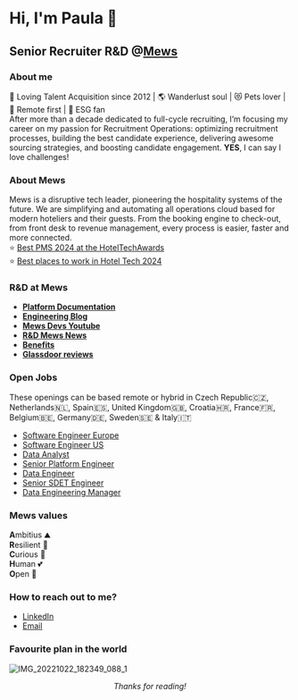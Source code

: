 # Hi, I'm Paula 👋
## Senior Recruiter R&D @[Mews](https://www.mews.com/en)
### About me
💙 Loving Talent Acquisition since 2012 | 🌎 Wanderlust soul | 😻 Pets lover | 🏡 Remote first  | 🌲 ESG fan  
After more than a decade dedicated to full-cycle recruiting, I’m focusing my career on my passion for Recruitment Operations: optimizing recruitment processes, building the best candidate experience, delivering awesome sourcing strategies, and boosting candidate engagement. **YES**, I can say I love challenges!

### About Mews
Mews is a disruptive tech leader, pioneering the hospitality systems of the future. We are simplifying and automating all operations cloud based for modern hoteliers and their guests. From the booking engine to check-out, from front desk to revenue management, every process is easier, faster and more connected.  
⭐ [Best PMS 2024 at the HotelTechAwards](https://www.mews.com/en/blog/mews-best-pms-hotel-tech-report-awards)  
⭐ [Best places to work in Hotel Tech 2024](https://hoteltechreport.com/news/best-places-to-work-2024)  

### R&D at Mews
- **[Platform Documentation](https://www.mews.com/en/platform-documentation)**   
- **[Engineering Blog](https://developers.mews.com/blog/)**  
- **[Mews Devs Youtube](https://www.youtube.com/channel/UCrepPB-0Yryop41OuQbQR3w)**   
- **[R&D Mews News](https://www.linkedin.com/company/mewsrnd/)**
- **[Benefits](https://www.mews.com/en/careers)**   
- **[Glassdoor reviews](https://www.glassdoor.com/Overview/Working-at-Mews-EI_IE2600502.11,15.htm)**

### Open Jobs
These openings can be based remote or hybrid in Czech Republic🇨🇿, Netherlands🇳🇱, Spain🇪🇸, United Kingdom🇬🇧, Croatia🇭🇷, France🇫🇷, Belgium🇧🇪, Germany🇩🇪, Sweden🇸🇪 & Italy🇮🇹

- [Software Engineer Europe](https://www.mews.com/en/careers/jobs/4224291101?gh_jid=4224291101)   
- [Software Engineer US](https://www.mews.com/en/careers/jobs/4353041101?gh_jid=4353041101)   
- [Data Analyst](https://www.mews.com/en/careers/jobs/4342577101?gh_jid=4342577101)   
- [Senior Platform Engineer](https://www.mews.com/en/careers/jobs/4289522101?gh_jid=4289522101)      
- [Data Engineer](https://www.mews.com/en/careers/jobs/4335515101?gh_jid=4335515101)     
- [Senior SDET Engineer](https://www.mews.com/en/careers/jobs/4277093101?gh_jid=4277093101)   
- [Data Engineering Manager](https://www.mews.com/en/careers/jobs/4349000101?gh_jid=4349000101)   

### Mews values
**A**mbitius ⛰️  
**R**esilient 💪       
**C**urious 👀    
**H**uman 💕   
**O**pen 📖  

### How to reach out to me?
- [LinkedIn](https://www.linkedin.com/in/gomezpaula/)  
- [Email](mailto:paula.gomez@mews.com)

### Favourite plan in the world
![IMG_20221022_182349_088_1](https://github.com/pgg89/pgg89/assets/79692339/18baa25c-55e6-46ee-a847-482f1d8fd535)

*<p align="center"> Thanks for reading!*
